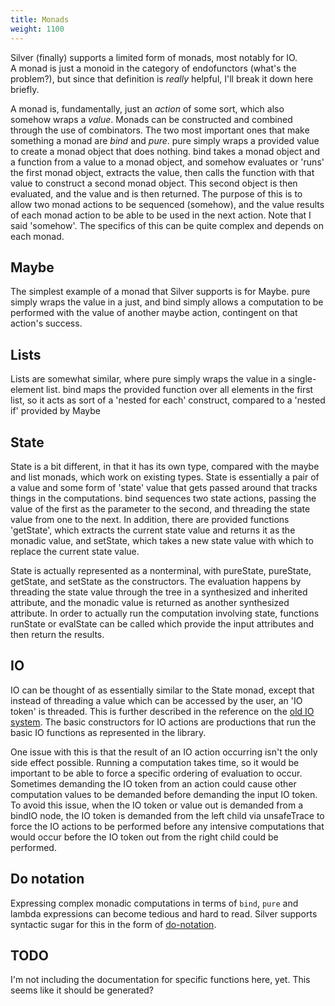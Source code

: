 ```yaml
---
title: Monads
weight: 1100
---
```


Silver (finally) supports a limited form of monads, most notably for IO.  
A monad is just a monoid in the category of endofunctors (what's the problem?), but since that definition is *really* helpful, I'll break it down here briefly.

A monad is, fundamentally, just an *action* of some sort, which also somehow wraps a *value*.  Monads can be constructed and combined through the use of combinators.  The two most important ones that make something a monad are *bind* and *pure*.  pure simply wraps a provided value to create a monad object that does nothing.  bind takes a monad object and a function from a value to a monad object, and somehow evaluates or 'runs' the first monad object, extracts the value, then calls the function with that value to construct a second monad object.  This second object is then evaluated, and the value and is then returned.  The purpose of this is to allow two monad actions to be sequenced (somehow), and the value results of each monad action to be able to be used in the next action.  Note that I said 'somehow'.  The specifics of this can be quite complex and depends on each monad.  

## Maybe
The simplest example of a monad that Silver supports is for Maybe.  pure simply wraps the value in a just, and bind simply allows a computation to be performed with the value of another maybe action, contingent on that action's success.  

## Lists
Lists are somewhat similar, where pure simply wraps the value in a single-element list.  bind maps the provided function over all elements in the first list, so it acts as sort of a 'nested for each' construct, compared to a 'nested if' provided by Maybe

## State
State is a bit different, in that it has its own type, compared with the maybe and list monads, which work on existing types.  State is essentially a pair of a value and some form of 'state' value that gets passed around that tracks things in the computations.  bind sequences two state actions, passing the value of the first as the parameter to the second, and threading the state value from one to the next.  In addition, there are provided functions 'getState', which extracts the current state value and returns it as the monadic value, and setState, which takes a new state value with which to replace the current state value.  

State is actually represented as a nonterminal, with pureState, pureState, getState, and setState as the constructors. The evaluation happens by threading the state value through the tree in a synthesized and inherited attribute, and the monadic value is returned as another synthesized attribute.  In order to actually run the computation involving state, functions runState or evalState can be called which provide the input attributes and then return the results. 

## IO
IO can be thought of as essentially similar to the State monad, except that instead of threading a value which can be accessed by the user, an 'IO token' is threaded.  This is further described in the reference on the [old IO system](/silver/concepts/io/).  The basic constructors for IO actions are productions that run the basic IO functions as represented in the library.  

One issue with this is that the result of an IO action occurring isn't the only side effect possible.  Running a computation takes time, so it would be important to be able to force a specific ordering of evaluation to occur.  Sometimes demanding the IO token from an action could cause other computation values to be demanded before demanding the input IO token.  To avoid this issue, when the IO token or value out is demanded from a bindIO node, the IO token is demanded from the left child via unsafeTrace to force the IO actions to be performed before any intensive computations that would occur before the IO token out from the right child could be performed.  

## Do notation
Expressing complex monadic computations in terms of `bind`, `pure` and lambda expressions can become tedious and hard to read.
Silver supports syntactic sugar for this in the form of [do-notation](/silver/ref/expr/do).

## TODO
I'm not including the documentation for specific functions here, yet.  This seems like it should be generated?  
